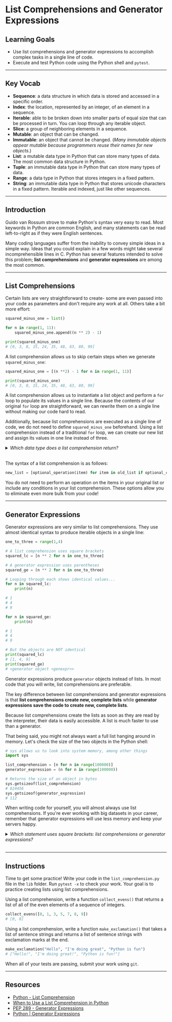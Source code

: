 # List Comprehensions and Generator Expressions

## Learning Goals

- Use list comprehensions and generator expressions to accomplish complex tasks
in a single line of code.
- Execute and test Python code using the Python shell and `pytest`.

***

## Key Vocab

- **Sequence**: a data structure in which data is stored and accessed in a
specific order.
- **Index**: the location, represented by an integer, of an element in a
sequence.
- **Iterable**: able to be broken down into smaller parts of equal size that
can be processed in turn. You can loop through any iterable object.
- **Slice**: a group of neighboring elements in a sequence.
- **Mutable**: an object that can be changed.
- **Immutable**: an object that cannot be changed. (_Many immutable objects
appear mutable because programmers reuse their names for new objects_.)
- **List**: a mutable data type in Python that can store many types of data.
The most common data structure in Python.
- **Tuple**: an immutable data type in Python that can store many types of
data.
- **Range**: a data type in Python that stores integers in a fixed pattern.
- **String**: an immutable data type in Python that stores unicode characters
in a fixed pattern. Iterable and indexed, just like other sequences.

***

## Introduction

Guido van Rossum strove to make Python's syntax very easy to read. Most
keywords in Python are common English, and many statements can be read
left-to-right as if they were English sentences.

Many coding languages suffer from the inability to convey simple ideas in a
simple way. Ideas that you could explain in a few words might take several
incomprehensible lines in C. Python has several features intended to solve this
problem; **list comprehensions** and **generator expressions** are among the
most common.

***

## List Comprehensions

Certain lists are very straightforward to create- some are even passed into
your code as parameters and don't require any work at all. Others take a bit
more effort:

```py
squared_minus_one = list()

for n in range(1, 11):
    squared_minus_one.append((n ** 2) - 1)

print(squared_minus_one)
# [0, 3, 8, 15, 24, 35, 48, 63, 80, 99]
```

A list comprehension allows us to skip certain steps when we generate
`squared_minus_one`:

```py
squared_minus_one = [(n **2) - 1 for n in range(1, 11)]

print(squared_minus_one)
# [0, 3, 8, 15, 24, 35, 48, 63, 80, 99]
```

A list comprehension allows us to instantiate a list object and perform a `for`
loop to populate its values in a single line. Because the contents of our
original `for` loop are straightforward, we can rewrite them on a single line
without making our code hard to read.

Additionally, because list comprehensions are executed as a single line of code,
we do not need to define `squared_minus_one` beforehand. Using a list
comprehension instead of a traditional `for` loop, we can create our new
list and assign its values in one line instead of three.

<details><summary><em>Which data type does a list comprehension return?</em></summary>
<p>

<h3>A list!</h3>

<code>my_lc = [n for n in range(10)]</code><br/>
<code>type(my_lc)</code><br/>
<code># <class 'list'></code>

</p>
</details>
<br/>

The syntax of a list comprehension is as follows:

```py
new_list = [optional_operation(item) for item in old_list if optional_condition == True]
```

You do not need to perform an operation on the items in your original list or
include any conditions in your list comprehension. These options allow you to
eliminate even more bulk from your code!

***

## Generator Expressions

Generator expressions are very similar to list comprehensions. They use almost
identical syntax to produce iterable objects in a single line:

```py
one_to_three = range(1,4)

# A list comprehension uses square brackets
squared_lc = [n ** 2 for n in one_to_three]

# A generator expression uses parentheses
squared_ge = (n ** 2 for n in one_to_three)

# Looping through each shows identical values...
for n in squared_lc:
    print(n)

# 1
# 4
# 9

for n in squared_ge:
    print(n)

# 1
# 4
# 9

# But the objects are NOT identical
print(squared_lc)
# [1, 4, 9]
print(squared_ge)
# <generator object <genexpr>>
```

Generator expressions produce `generator` objects instead of lists. In most
code that you will write, list comprehensions are preferable.

The key difference between list comprehensions and generator expressions is
that **list comprehensions create new, complete lists** while **generator
expressions save the code to create new, complete lists**.

Because list comprehensions create the lists as soon as they are read by the
interpreter, their data is easily accessible. A list is much faster to use than
a generator.

That being said, you might not always want a full list hanging around in
memory. Let's check the size of the two objects in the Python shell:

```py
# sys allows us to look into system memory, among other things
import sys

list_comprehension = [n for n in range(100000)]
generator_expression = (n for n in range(100000))

# Returns the size of an object in bytes
sys.getsizeof(list_comprehension)
# 824456
sys.getsizeof(generator_expression)
# 112
```

When writing code for yourself, you will almost always use list comprehensions.
If you're ever working with big datasets in your career, remember that
generator expressions will use less memory and keep your servers happy.

<details><summary><em>Which statement uses square brackets: list comprehensions
or generator expressions?</em></summary>
<p>

<h3>List comprehensions!</h3>

<code>list_comprehension = [n for n in range(10)]</code><br/>
<code>generator_expression = (n for n in range(10))</code><br/>

</p>
</details>
<br/>

***

## Instructions

Time to get some practice! Write your code in the `list_comprehension.py` file
in the `lib` folder. Run `pytest -x` to check your work. Your goal is to
practice creating lists using list comprehensions.

Using a list comprehension, write a function `collect_evens()` that returns a
list of all of the even elements of a sequence of integers.

```py
collect_evens([0, 1, 3, 5, 7, 8, 9])
# [0, 8]
```

Using a list comprehension, write a function `make_exclamation()` that takes
a list of sentence strings and returns a list of sentence strings with
exclamation marks at the end.

```py
make_exclamation("Hello", "I'm doing great", "Python is fun")
# ["Hello!", "I'm doing great!", "Python is fun!"]
```

When all of your tests are passing, submit your work using `git`.

***

## Resources

- [Python - List Comprehension](https://www.geeksforgeeks.org/python-list-comprehension/)
- [When to Use a List Comprehension in Python](https://realpython.com/list-comprehension-python/)
- [PEP 289 - Generator Expressions](https://peps.python.org/pep-0289/)
- [Python | Generator Expressions](https://www.geeksforgeeks.org/generator-expressions/)
